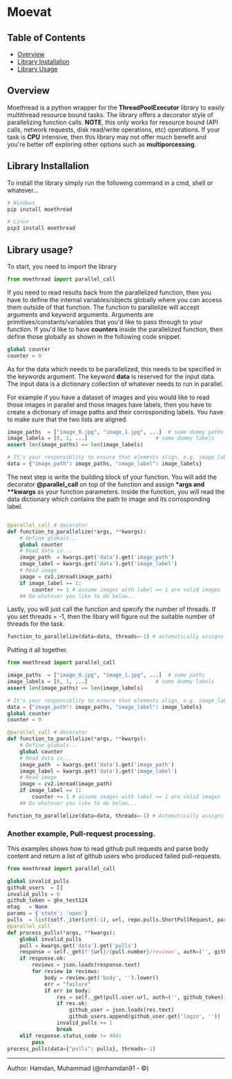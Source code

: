 Moevat
=======================================
## Table of Contents

 * [Overview](#overview)
 * [Library Installalion](#library-installalion)
 * [Library Usage](#library-usage)


## Overview
Moethread is a python wrapper for the **ThreadPoolExecutor** library to easily multithread resource bound tasks. The library offers a decorator style of parallelizing
function calls.
**NOTE**, this only works for resource bound (API calls, network requests, disk read/write operations, etc) operations. If your task is **CPU** intensive, then this library may not offer much benefit and you're better off exploring other options such as **multiporcessing**.


## Library Installalion
To install the library simply run the following command in a cmd, shell or whatever...

```bash
# Windows
pip install moethread

# Linux
pip3 install moethread
```

## Library usage?
To start, you need to import the library

```python
from moethread import parallel_call

```

If you need to read results back from the parallelized function, then you have to define the internal variables/objects globally where you can
access them outside of that function. The function to parallelize will accept arguments and keyword arguments.
Arguments are primitives/constants/variables that you'd like to pass through to your function. If you'd like to have **counters** inside the parallelized function, then define those globally as shown in the following code snippet.
```python
global counter
counter = 0
```


As for the data which needs to be parallelized, this needs to be specified in the keywords argument. The keyword **data** is reserved for the input data.
The input data is a dictionary collection of whatever needs to run in parallel.

For example if you have a dataset of images and you would like to read those images in parallel and those images have labels, then you have to create a dictionary of image paths and their corrosponding labels. You have to make sure that the two lists are aligned.

```python
image_paths  = ["image_0.jpg", "image_1.jpg", ...] 	# some dummy paths
image_labels = [0, 1, ...] 		                # some dummy labels
assert len(image_paths) == len(image_labels)

# It's your responsiblity to ensure that elements align, e.g. image_labels[0] is the label for image_paths[0]
data = {"image_path": image_paths, "image_label": image_labels}
```

The next step is write the building block of your function. You will add the decorator **@parallel_call** on top of the function and assign **\*args and \*\*kwargs**
as your function parameters. Inside the function, you will read the data dictionary which contains the path to image and its corrosponding label.

```python

@parallel_call # decorator
def function_to_parallelize(*args, **kwargs):
	# Define globals...
	global counter
	# Read data in...
	image_path  = kwargs.get('data').get('image_path')
	image_label = kwargs.get('data').get('image_label')
	# Read image
	image = cv2.imread(image_path)
	if image_label == 1:
		counter += 1 # assume images with label == 1 are valid images
	## Do whatever you like to do below...

```

Lastly, you will just call the function and specify the number of threads. If you set threads = -1, then the libary will figure out the suitable number of threads for the task.

```python
function_to_parallelize(data=data, threads=-1) # automatically assigns the needed number of threads...
```

Putting it all together.

```python
from moethread import parallel_call

image_paths  = ["image_0.jpg", "image_1.jpg", ...] 	# some paths
image_labels = [0, 1, ...] 		                # some dummy labels
assert len(image_paths) == len(image_labels)

# It's your responsiblity to ensure that elements align, e.g. image_labels[0] is the label for image_paths[0]
data = {"image_path": image_paths, "image_label": image_labels}
global counter
counter = 0

@parallel_call # decorator
def function_to_parallelize(*args, **kwargs):
	# Define globals...
	global counter
	# Read data in...
	image_path  = kwargs.get('data').get('image_path')
	image_label = kwargs.get('data').get('image_label')
	# Read image
	image = cv2.imread(image_path)
	if image_label == 1:
		counter += 1 # assume images with label == 1 are valid images
	## Do whatever you like to do below...

function_to_parallelize(data=data, threads=-1) # Automatically assigns the needed number of threads...
```

### Another example, Pull-request processing.
This examples shows how to read github pull requests and parse body content and return a list of github users who produced failed pull-requests.

```python
from moethread import parallel_call

global invalid_pulls
github_users  = []
invalid_pulls = 0
github_token = ghx_test124
etag   = None
params = {'state': 'open'}
pulls  = list(self._iter(int(-1), url, repo.pulls.ShortPullRequest, params, etag))
@parallel_call
def process_pulls(*args, **kwargs):
    global invalid_pulls
    pull = kwargs.get('data').get('pulls')
    response = self._get(f'{url}/{pull.number}/reviews', auth=('', github_token))
    if response.ok:
        reviews = json.loads(response.text)
        for review in reviews:
            body = review.get('body', '').lower()
            err = "failure"
            if err in body:
                res = self._get(pull.user.url, auth=('', github_token))
                if res.ok:
                    github_user = json.loads(res.text)
                    github_users.append(github_user.get('login', ''))
                invalid_pulls += 1
                break
    elif response.status_code != 404:
        pass
process_pulls(data={"pulls": pulls}, threads=-1)

```
----------------------------------------
Author: Hamdan, Muhammad (@mhamdan91 - ©)

